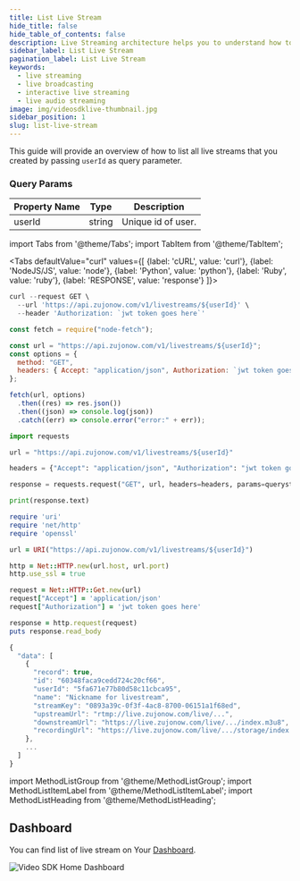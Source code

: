 ```yaml
---
title: List Live Stream
hide_title: false
hide_table_of_contents: false
description: Live Streaming architecture helps you to understand how to implement scalable live broadcasting applications.
sidebar_label: List Live Stream
pagination_label: List Live Stream
keywords:
  - live streaming
  - live broadcasting
  - interactive live streaming
  - live audio streaming
image: img/videosdklive-thumbnail.jpg
sidebar_position: 1
slug: list-live-stream
---
```


This guide will provide an overview of how to list all live streams that you created by passing `userId` as query parameter.

### Query Params

| Property Name | Type   | Description        |
| ------------- | ------ | ------------------ |
| userId        | string | Unique id of user. |

import Tabs from '@theme/Tabs';
import TabItem from '@theme/TabItem';

<Tabs
defaultValue="curl"
values={[
{label: 'cURL', value: 'curl'},
{label: 'NodeJS/JS', value: 'node'},
{label: 'Python', value: 'python'},
{label: 'Ruby', value: 'ruby'},
{label: 'RESPONSE', value: 'response'}
]}>
<TabItem value="curl">

```js
curl --request GET \
  --url 'https://api.zujonow.com/v1/livestreams/${userId}' \
  --header 'Authorization: `jwt token goes here`'
```

</TabItem>
<TabItem value="node">

```js
const fetch = require("node-fetch");

const url = "https://api.zujonow.com/v1/livestreams/${userId}";
const options = {
  method: "GET",
  headers: { Accept: "application/json", Authorization: `jwt token goes here` },
};

fetch(url, options)
  .then((res) => res.json())
  .then((json) => console.log(json))
  .catch((err) => console.error("error:" + err));
```

</TabItem>
<TabItem value="python">

```python
import requests

url = "https://api.zujonow.com/v1/livestreams/${userId}"

headers = {"Accept": "application/json", "Authorization": "jwt token goes here"}

response = requests.request("GET", url, headers=headers, params=querystring)

print(response.text)
```

</TabItem>
<TabItem value="ruby">

```ruby
require 'uri'
require 'net/http'
require 'openssl'

url = URI("https://api.zujonow.com/v1/livestreams/${userId}")

http = Net::HTTP.new(url.host, url.port)
http.use_ssl = true

request = Net::HTTP::Get.new(url)
request["Accept"] = 'application/json'
request["Authorization"] = 'jwt token goes here'

response = http.request(request)
puts response.read_body
```

</TabItem>
<TabItem value="response">

```js
{
  "data": [
    {
      "record": true,
      "id": "60348faca9cedd724c20cf66",
      "userId": "5fa671e77b80d58c11cbca95",
      "name": "Nickname for livestream",
      "streamKey": "0893a39c-0f3f-4ac8-8700-06151a1f68ed",
      "upstreamUrl": "rtmp://live.zujonow.com/live/...",
      "downstreamUrl": "https://live.zujonow.com/live/.../index.m3u8",
      "recordingUrl": "https://live.zujonow.com/live/.../storage/index.m3u8",
    },
    ...
  ]
}
```

</TabItem>
</Tabs>

import MethodListGroup from '@theme/MethodListGroup';
import MethodListItemLabel from '@theme/MethodListItemLabel';
import MethodListHeading from '@theme/MethodListHeading';

<MethodListGroup>
  <MethodListItemLabel  description="Response Body" >
    <MethodListGroup>
      <MethodListHeading heading="parameters" />
      <MethodListItemLabel name="userId"  type={"String"}  description="Unique identifier of user." />
      <MethodListItemLabel name="name"  type={"String"}  description="Provided name of the live stream." />
      <MethodListItemLabel name="record"  type={"Boolean"}  description="Flag for live stream recording, which you have provided while creating live stream." />
      <MethodListItemLabel name="streamKey"  type={"String"}  description="Stream keys are like your live stream’s password and address." />
      <MethodListItemLabel name="upstreamUrl"  type={"String"}  description="where a RTMP stream is used to send video between an encoder and server." />
      <MethodListItemLabel name="downstreamUrl"  type={"String"}  description="It's URL, Where you can play live stream in video player (Support HLS format)." />
      <MethodListItemLabel name="recordingUrl"  type={"String"}  description="It's URL, Where live stream recording is stored." />
      <MethodListItemLabel name="restream"  type={"Array"}  description="This property contains object of RTMP url and streamKey, which you have provided in body params." />
    </MethodListGroup>

  </MethodListItemLabel>
</MethodListGroup>

## Dashboard

You can find list of live stream on Your [Dashboard](https://app.videosdk.live/live-streams/all-live-streams).

![Video SDK Home Dashboard](/img/live-stream-list.png)
